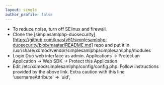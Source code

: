```yaml
---
layout: single
author_profile: false
---
```


- To reduce noise, turn off SElinux and firewall.
- Clone the [simplesamlphp-duosecurity][https://github.com/knasty51/simplesamlphp-duosecurity/blob/master/README.md] repo and put it in /usr/share/xdmod/vendor/simplesamlphp/simplesamlphp/modules
- Login Duo web interface as admin. Applications -> Protect an Application -> Web SDK -> Protect this Application
- Edit /etc/xdmod/simplesamlphp/config/config.php. Follow instructions provided by the above link. Extra caution with this line  
'usernameAttribute' => 'uid',
